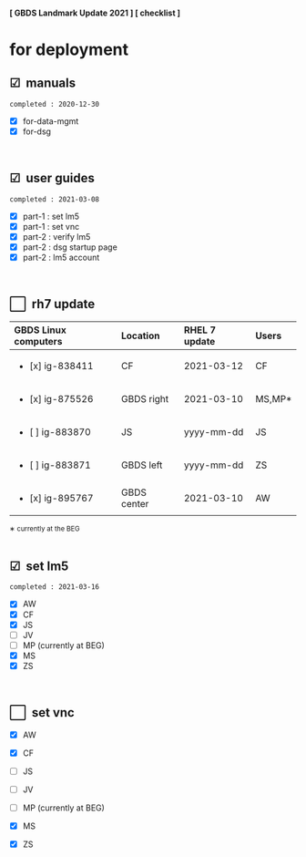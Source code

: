 #### [ GBDS Landmark Update 2021 ] [ checklist ]


# for deployment


## &#x2611;&#x00A0; manuals

```
completed : 2020-12-30
```

* [x] for-data-mgmt
* [x] for-dsg

<br>

## &#x2611;&#x00A0; user guides

```
completed : 2021-03-08
```

* [x] part-1 : set lm5
* [x] part-1 : set vnc
* [x] part-2 : verify lm5
* [x] part-2 : dsg startup page
* [x] part-2 : lm5 account

<br>

## &#x2B1C;&#x00A0; rh7 update 

<!--
## rh7 update  ![Colors](https://img.shields.io/badge/status-complete-8FC965?style=flat-square)

```
completed : yyyy-mm-dd
```
-->

| GBDS Linux computers  | Location    | RHEL 7 update | Users  |
|:----------------------|:------------|:--------------|:-------|
| <ul><li>[x] ig-838411 | CF          | 2021-03-12    | CF     |
| <ul><li>[x] ig-875526 | GBDS right  | 2021-03-10    | MS,MP* |
| <ul><li>[ ] ig-883870 | JS          | yyyy-mm-dd    | JS     |
| <ul><li>[ ] ig-883871 | GBDS left   | yyyy-mm-dd    | ZS     |
| <ul><li>[x] ig-895767 | GBDS center | 2021-03-10    | AW     |

<figcaption><sup>&#x2217; currently at the BEG</sup></figcaption>

<br>

## &#x2611;&#x00A0; set lm5

```
completed : 2021-03-16
```

* [x] AW
* [x] CF
* [x] JS
* [ ] JV
* [ ] MP (currently at BEG)
* [x] MS
* [x] ZS

<br>

## &#x2B1C;&#x00A0; set vnc
<!--
```
completed : 2021-03-dd
```
-->

* [x] AW
* [x] CF
* [ ] JS
* [ ] JV
* [ ] MP (currently at BEG)
* [x] MS
* [x] ZS



<!--
x2B1C :white_large_square:
x2611 :ballot_box_with_check:

# alts #
x2705 :white_check_mark:
x2714 :heavy_check_mark:
x25FD :white_medium_small_square:
-->
